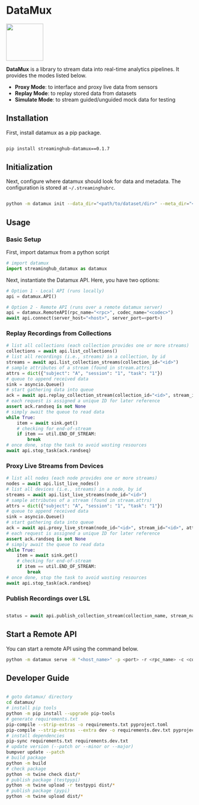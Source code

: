 # DataMux

<img src="https://i.imgur.com/xSieE3V.png" height="100px">

**DataMux** is a library to stream data into real-time analytics pipelines.
It provides the modes listed below.

- **Proxy Mode**: to interface and proxy live data from sensors
- **Replay Mode**: to replay stored data from datasets
- **Simulate Mode**: to stream guided/unguided mock data for testing

## Installation

First, install datamux as a pip package.

```bash

pip install streaminghub-datamux==0.1.7

```

## Initialization

Next, configure where datamux should look for data and metadata.
The configuration is stored at `~/.streaminghubrc`.

```bash

python -m datamux init --data_dir="<path/to/dataset/dir>" --meta_dir="<path/to/metadata/dir>"

```

## Usage

### Basic Setup

First, import datamux from a python script

```python
# import datamux
import streaminghub_datamux as datamux

```

Next, instantiate the Datamux API. Here, you have two options:

```python
# Option 1 - Local API (runs locally)
api = datamux.API()

# Option 2 - Remote API (runs over a remote datamux server)
api = datamux.RemoteAPI(rpc_name="<rpc>", codec_name="<codec>")
await api.connect(server_host="<host>", server_port=<port>)
```

### Replay Recordings from Collections

```python
# list all collections (each collection provides one or more streams)
collections = await api.list_collections()
# list all recordings (i.e., streams) in a collection, by id
streams = await api.list_collection_streams(collection_id="<id>")
# sample attributes of a stream (found in stream.attrs)
attrs = dict({"subject": "A", "session": "1", "task": "1"})
# queue to append received data
sink = asyncio.Queue()
# start gathering data into queue
ack = await api.replay_collection_stream(collection_id="<id>", stream_id="<id>", attrs, sink)
# each request is assigned a unique ID for later reference
assert ack.randseq is not None
# simply await the queue to read data
while True:
    item = await sink.get()
    # checking for end-of-stream
    if item == util.END_OF_STREAM:
        break
# once done, stop the task to avoid wasting resources
await api.stop_task(ack.randseq)
```

### Proxy Live Streams from Devices

```python
# list all nodes (each node provides one or more streams)
nodes = await api.list_live_nodes()
# list all devices (i.e., streams) in a node, by id
streams = await api.list_live_streams(node_id="<id>")
# sample attributes of a stream (found in stream.attrs)
attrs = dict({"subject": "A", "session": "1", "task": "1"})
# queue to append received data
sink = asyncio.Queue()
# start gathering data into queue
ack = await api.proxy_live_stream(node_id="<id>", stream_id="<id>", attrs, sink)
# each request is assigned a unique ID for later reference
assert ack.randseq is not None
# simply await the queue to read data
while True:
    item = await sink.get()
    # checking for end-of-stream
    if item == util.END_OF_STREAM:
        break
# once done, stop the task to avoid wasting resources
await api.stop_task(ack.randseq)

```

### Publish Recordings over LSL

```python

status = await api.publish_collection_stream(collection_name, stream_name, attrs)

```

## Start a Remote API

You can start a remote API using the command below.

```bash
python -m datamux serve -H "<host_name>" -p <port> -r <rpc_name> -c <codec_name>
```

## Developer Guide

```bash

# goto datamux/ directory
cd datamux/
# install pip tools
python -m pip install --upgrade pip-tools
# generate requirements.txt
pip-compile --strip-extras -o requirements.txt pyproject.toml
pip-compile --strip-extras --extra dev -o requirements.dev.txt pyproject.toml
# install dependencies
pip-sync requirements.txt requirements.dev.txt
# update version (--patch or --minor or --major)
bumpver update --patch
# build package
python -m build
# check package
python -m twine check dist/*
# publish package (testpypi)
python -m twine upload -r testpypi dist/*
# publish package (pypi)
python -m twine upload dist/*

```
